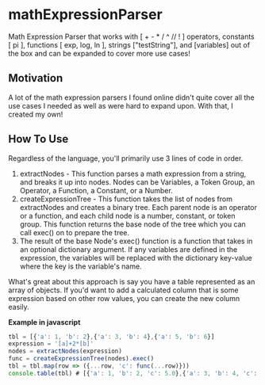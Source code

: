 # mathExpressionParser

Math Expression Parser that works with [ + - * / ^ // ! ] operators, constants [ pi ], functions [ exp, log, ln ], strings ["testString"], and [variables] out of the box and can be expanded to cover more use cases!

## Motivation

A lot of the math expression parsers I found online didn't quite cover all the use cases I needed as well as were hard to expand upon. With that, I created my own!

## How To Use

Regardless of the language, you'll primarily use 3 lines of code in order.

1. extractNodes - This function parses a math expression from a string, and breaks it up into nodes. Nodes can be Variables, a Token Group, an Operator, a Function, a Constant, or a Number.
2. createExpressionTree - This function takes the list of nodes from extractNodes and creates a binary tree. Each parent node is an operator or a function, and each child node is a number, constant, or token group. This function returns the base node of the tree which you can call exec() on to prepare the tree.
3. The result of the base Node's exec() function is a function that takes in an optional dictionary argument. If any variables are defined in the expression, the variables will be replaced with the dictionary key-value where the key is the variable's name.

What's great about this approach is say you have a table represented as an array of objects. If you'd want to add a calculated column that is some expression based on other row values, you can create the new column easily.

**Example in javascript**

```javascript
tbl = [{'a': 1, 'b': 2},{'a': 3, 'b': 4},{'a': 5, 'b': 6}]
expression = '[a]+2*[b]'
nodes = extractNodes(expression)
func = createExpressionTree(nodes).exec()
tbl = tbl.map(row => ({...row, 'c': func(...row)}))
console.table(tbl) # [{'a': 1, 'b': 2, 'c': 5.0},{'a': 3, 'b': 4, 'c': 11.0},{'a': 5, 'b': 6, 'c': 17}]
```
